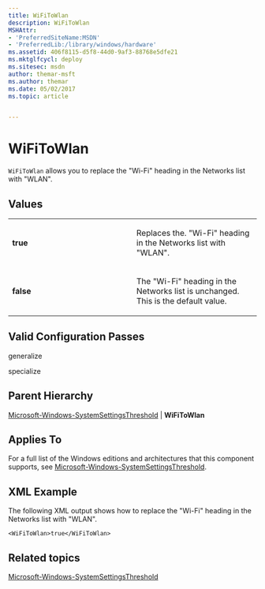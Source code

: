 ```yaml
---
title: WiFiToWlan
description: WiFiToWlan
MSHAttr:
- 'PreferredSiteName:MSDN'
- 'PreferredLib:/library/windows/hardware'
ms.assetid: 406f8115-d5f8-44d0-9af3-88768e5dfe21
ms.mktglfcycl: deploy
ms.sitesec: msdn
author: themar-msft
ms.author: themar
ms.date: 05/02/2017
ms.topic: article


---
```


# WiFiToWlan


`WiFiToWlan` allows you to replace the "Wi-Fi" heading in the Networks list with "WLAN".

## Values


<table>
<colgroup>
<col width="50%" />
<col width="50%" />
</colgroup>
<tbody>
<tr class="odd">
<td><p><strong>true</strong></p></td>
<td><p>Replaces the. &quot;Wi-Fi&quot; heading in the Networks list with &quot;WLAN&quot;.</p></td>
</tr>
<tr class="even">
<td><p><strong>false</strong></p></td>
<td><p>The &quot;Wi-Fi&quot; heading in the Networks list is unchanged. This is the default value.</p></td>
</tr>
</tbody>
</table>

 

## Valid Configuration Passes


generalize

specialize

## Parent Hierarchy


[Microsoft-Windows-SystemSettingsThreshold](microsoft-windows-systemsettingsthreshold.md) | **WiFiToWlan**

## Applies To


For a full list of the Windows editions and architectures that this component supports, see [Microsoft-Windows-SystemSettingsThreshold](microsoft-windows-systemsettingsthreshold.md).

## XML Example


The following XML output shows how to replace the "Wi-Fi" heading in the Networks list with "WLAN".

```
<WiFiToWlan>true</WiFiToWlan>
```

## Related topics


[Microsoft-Windows-SystemSettingsThreshold](microsoft-windows-systemsettingsthreshold.md)

 

 







